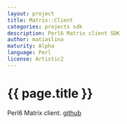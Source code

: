 ```yaml
---
layout: project
title: Matrix::Client
categories: projects sdk
description: Perl6 Matrix client SDK
author: matiaslina
maturity: Alpha
language: Perl
license: Artistic2
---
```


# {{ page.title }}
Perl6 Matrix client. [github](https://github.com/matiaslina/perl6-matrix-client)
